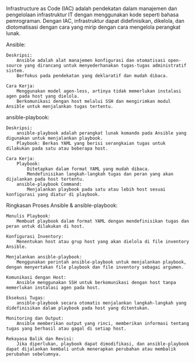 Infrastructure as Code (IAC) adalah pendekatan dalam manajemen dan pengelolaan infrastruktur IT 
dengan menggunakan kode seperti bahasa pemrograman. Dengan IAC, infrastruktur dapat didefinisikan, dikelola, 
dan diotomatisasi dengan cara yang mirip dengan cara mengelola perangkat lunak.

Ansible:

    Deskripsi:
        Ansible adalah alat manajemen konfigurasi dan otomatisasi open-source yang dirancang untuk menyederhanakan tugas-tugas administratif sistem.
        Berfokus pada pendekatan yang deklaratif dan mudah dibaca.

    Cara Kerja:
        Menggunakan model agen-less, artinya tidak memerlukan instalasi agen pada host yang dielola.
        Berkomunikasi dengan host melalui SSH dan mengirimkan modul Ansible untuk menjalankan tugas tertentu.

ansible-playbook:

    Deskripsi:
        ansible-playbook adalah perangkat lunak komando pada Ansible yang digunakan untuk menjalankan playbook.
        Playbook: Berkas YAML yang berisi serangkaian tugas untuk dilakukan pada satu atau beberapa host.

    Cara Kerja:
        Playbook:
            Ditetapkan dalam format YAML yang mudah dibaca.
            Mendefinisikan langkah-langkah tugas dan peran yang akan dijalankan pada host tertentu.
        ansible-playbook Command:
            Menjalankan playbook pada satu atau lebih host sesuai konfigurasi yang diatur di playbook.

Ringkasan Proses Ansible & ansible-playbook:

    Menulis Playbook:
        Membuat playbook dalam format YAML dengan mendefinisikan tugas dan peran untuk dilakukan di host.

    Konfigurasi Inventory:
        Menentukan host atau grup host yang akan dielola di file inventory Ansible.

    Menjalankan ansible-playbook:
        Menggunakan perintah ansible-playbook untuk menjalankan playbook, dengan menyertakan file playbook dan file inventory sebagai argumen.

    Komunikasi dengan Host:
        Ansible menggunakan SSH untuk berkomunikasi dengan host tanpa memerlukan instalasi agen pada host.

    Eksekusi Tugas:
        ansible-playbook secara otomatis menjalankan langkah-langkah yang didefinisikan dalam playbook pada host yang ditentukan.

    Monitoring dan Output:
        Ansible memberikan output yang rinci, memberikan informasi tentang tugas yang berhasil atau gagal di setiap host.

    Rekayasa Balik dan Revisi:
        Jika diperlukan, playbook dapat dimodifikasi, dan ansible-playbook dapat dijalankan kembali untuk menerapkan perubahan atau membalik perubahan sebelumnya.

